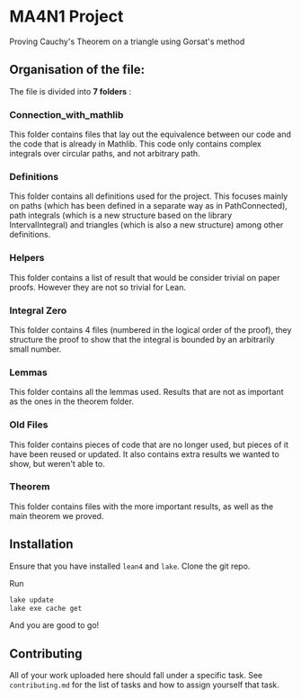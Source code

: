 # MA4N1 Project

Proving Cauchy's Theorem on a triangle using Gorsat's method

## Organisation of the file:

The file is divided into **7 folders** :

### Connection_with_mathlib

This folder contains files that lay out the equivalence between our code and the code that is already in Mathlib. This code only contains complex integrals over circular paths, and not arbitrary path.

### Definitions

This folder contains all definitions used for the project. This focuses mainly on paths (which has been defined in a separate way as in PathConnected), path integrals (which is a new structure based on the library IntervalIntegral) and triangles (which is also a new structure) among other definitions.

### Helpers

This folder contains a list of result that would be consider trivial on paper proofs. However they are not so trivial for Lean.

### Integral Zero

This folder contains 4 files (numbered in the logical order of the proof), they structure the proof to show that the integral is bounded by an arbitrarily small number.

### Lemmas

This folder contains all the lemmas used. Results that are not as important as the ones in the theorem folder.

### Old Files

This folder contains pieces of code that are no longer used, but pieces of it have been reused or updated. It also contains extra results we wanted to show, but weren't able to. 

### Theorem

This folder contains files with the more important results, as well as the main theorem we proved.

## Installation

Ensure that you have installed `lean4` and `lake`.
Clone the git repo.

Run 
```bash
lake update
lake exe cache get
```

And you are good to go!
## Contributing

All of your work uploaded here should fall under a specific task.
See `contributing.md` for the list of tasks and how to assign yourself that task.

